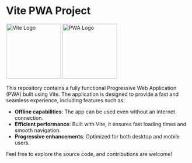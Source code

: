 # Vite PWA Project

<img src="https://vitejs.dev/logo.svg" alt="Vite Logo" width="150"/>
<img src="https://user-images.githubusercontent.com/37484538/113091421-0e0ca080-91c2-11eb-9aa1-3a27b5f7b91f.png" alt="PWA Logo" width="150"/>

This repository contains a fully functional Progressive Web Application (PWA) built using Vite. The application is designed to provide a fast and seamless experience, including features such as:

- **Offline capabilities**: The app can be used even without an internet connection.
- **Efficient performance**: Built with Vite, it ensures fast loading times and smooth navigation.
- **Progressive enhancements**: Optimized for both desktop and mobile users.

Feel free to explore the source code, and contributions are welcome!
